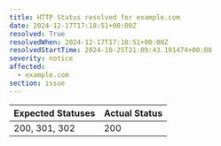 ```yaml
---
title: HTTP Status resolved for example.com
date: 2024-12-17T17:18:51+00:00Z
resolved: True
resolvedWhen: 2024-12-17T17:18:51+00:00Z
resolvedStartTime: 2024-10-25T21:09:43.191474+00:00
severity: notice
affected:
  - example.com
section: issue
---
```


| Expected Statuses | Actual Status  |
|-------------------|----------------|
| 200, 301, 302 | 200 |
